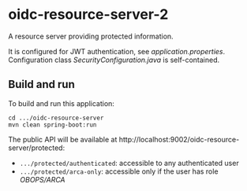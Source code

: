 # oidc-resource-server-2

A resource server providing protected information.

It is configured for JWT authentication, see _application.properties_.  
Configuration class _SecurityConfiguration.java_ is self-contained.

## Build and run

To build and run this application:

```
cd .../oidc-resource-server
mvn clean spring-boot:run
```

The public API will be available at http://localhost:9002/oidc-resource-server/protected:

*  `.../protected/authenticated`: accessible to any authenticated user
*  `.../protected/arca-only`: accessible only if the user has role _OBOPS/ARCA_
